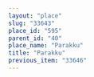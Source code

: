 ```yaml
---
layout: "place"
slug: "33643"
place_id: "595"
parent_id: "40"
place_name: "Parakku"
title: "Parakku"
previous_item: "33646"
---
```

